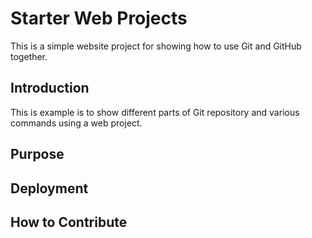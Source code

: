 # Starter Web Projects

This is a simple website project for 
showing how to use Git  and GitHub together.

## Introduction 

This is example is to show different parts of Git repository
and various commands using a web project.

## Purpose 

## Deployment

## How to Contribute